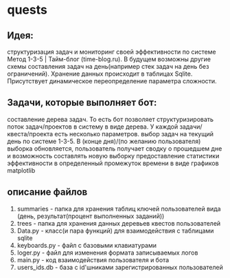 # quests
## Идея:
структуризация задач и мониторинг своей эффективности по системе Метод 1-3-5 | Тайм-блог (time-blog.ru). В будущем возможны другие схемы составления задач на день(например стек задач на день без ограничений). Хранение данных происходит в таблицах Sqlite. Присутствует динамическое переопределение параметра сложности.

## Задачи, которые выполняет бот:
составление дерева задач. То есть бот позволяет структуризировать поток задач/проектов в систему в виде дерева. У каждой задачи/квеста/проекта есть несколько параметров.
выбор задач на текущий день по системе 1-3-5. В (конце дня)/(по желанию пользователя) выборка обновляется, пользователь получает сводку о прошедшем дне и возможность составлять новую выборку
предоставление статистики эффективности в определенный промежуток времени в виде графиков matplotlib

## описание файлов
1. summaries - папка для хранения таблиц ключей пользователей вида (день, результат(процент выполненных заданий))
2. trees - папка для хранения данных деревьев квестов пользователей
3. Data.py - класс(и пара функций) для взаимодействия с таблицами sqlite
4. keyboards.py - файл с базовыми клавиатурами
5. loger.py - файл для изменения формата записываемых логов
6. main.py - код взаимодействия пользователя и бота
7. users_ids.db - база с id'шниками зарегистрированных пользователей
